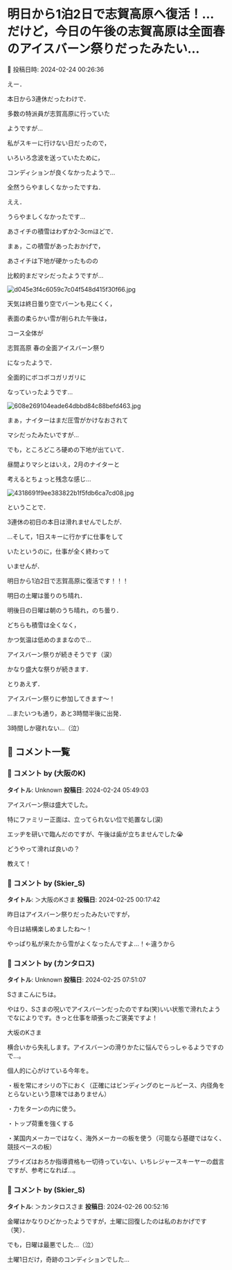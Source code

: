 # 明日から1泊2日で志賀高原へ復活！…だけど，今日の午後の志賀高原は全面春のアイスバーン祭りだったみたい…

📅 投稿日時: 2024-02-24 00:26:36

えー．


本日から3連休だったわけで．


多数の特派員が志賀高原に行っていた


ようですが…





私がスキーに行けない日だったので，


いろいろ念波を送っていたために，


コンディションが良くなかったようで…





全然うらやましくなかったですね．


ええ．


うらやましくなかったです…





あさイチの積雪はわずか2-3cmほどで．


まぁ，この積雪があったおかげで，


あさイチは下地が硬かったものの


比較的まだマシだったようですが…




![d045e3f4c6059c7c04f548d415f30f66.jpg](images/d045e3f4c6059c7c04f548d415f30f66.jpg)







天気は終日曇り空でバーンも見にくく，


表面の柔らかい雪が削られた午後は，


コース全体が


志賀高原 春の全面アイスバーン祭り


になったようで．


全面的にボコボコガリガリに


なっていったようです…




![608e269104eade64dbbd84c88befd463.jpg](images/608e269104eade64dbbd84c88befd463.jpg)







まぁ，ナイターはまだ圧雪がかけなおされて


マシだったみたいですが…


でも，ところどころ硬めの下地が出ていて．


昼間よりマシとはいえ，2月のナイターと


考えるとちょっと残念な感じ…




![4318691f9ee383822b1f5fdb6ca7cd08.jpg](images/4318691f9ee383822b1f5fdb6ca7cd08.jpg)







ということで．


3連休の初日の本日は滑れませんでしたが．


…そして，1日スキーに行かずに仕事をして


いたというのに，仕事が全く終わって


いませんが．





明日から1泊2日で志賀高原に復活です！！！





明日の土曜は曇りのち晴れ．


明後日の日曜は朝のうち晴れ，のち曇り．


どちらも積雪は全くなく，


かつ気温は低めのままなので…


アイスバーン祭りが続きそうです（涙）


かなり盛大な祭りが続きます．





とりあえず．


アイスバーン祭りに参加してきます～！





…またいつも通り，あと3時間半後に出発．


3時間しか寝れない…（泣）

## 💬 コメント一覧

### 💬 コメント by (大阪のK)
**タイトル**: Unknown
**投稿日**: 2024-02-24 05:49:03

アイスバーン祭は盛大でした。

特にファミリー正面は、立ってられない位で処置なし(涙)

エッヂを研いで臨んだのですが、午後は歯が立ちませんでした😭

どうやって滑れば良いの？

教えて！

### 💬 コメント by (Skier_S)
**タイトル**: ＞大阪のKさま
**投稿日**: 2024-02-25 00:17:42

昨日はアイスバーン祭りだったみたいですが，

今日は結構楽しめましたね～！

やっぱり私が来たから雪がよくなったんですよ…！←違うから

### 💬 コメント by (カンタロス)
**タイトル**: Unknown
**投稿日**: 2024-02-25 07:51:07

Sさまこんにちは。



やはり、Sさまの呪いでアイスバーンだったのですね(笑)いい状態で滑れたようでなによりです。きっと仕事を頑張ったご褒美ですよ！



大坂のKさま



横合いから失礼します。アイスバーンの滑りかたに悩んでらっしゃるようですので…。

個人的に心がけている今年を。

・板を常にオシリの下におく（正確にはビンディングのヒールピース、内径角をとらないという意味ではありません）

・力をターンの内に使う。

・トップ荷重を強くする

・某国内メーカーではなく、海外メーカーの板を使う（可能なら基礎ではなく、競技ベースの板）



プライズはおろか指導資格も一切待っていない、いちレジャースキーヤーの戯言ですが、参考になれば…。

### 💬 コメント by (Skier_S)
**タイトル**: ＞カンタロスさま
**投稿日**: 2024-02-26 00:52:16

金曜はかなりひどかったようですが，土曜に回復したのは私のおかげです（笑）．

でも，日曜は最悪でした…（泣）

土曜1日だけ，奇跡のコンディションでした…

